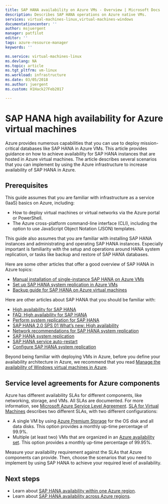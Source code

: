 ```yaml
---
title: SAP HANA availability on Azure VMs - Overview | Microsoft Docs
description: Describes SAP HANA operations on Azure native VMs.
services: virtual-machines-linux,virtual-machines-windows
documentationcenter: ''
author: msjuergent
manager: patfilot
editor: ''
tags: azure-resource-manager
keywords: ''

ms.service: virtual-machines-linux
ms.devlang: NA
ms.topic: article
ms.tgt_pltfrm: vm-linux
ms.workload: infrastructure
ms.date: 03/05/2018
ms.author: juergent
ms.custom: H1Hack27Feb2017

---
```


# SAP HANA high availability for Azure virtual machines

Azure provides numerous capabilities that you can use to deploy mission-critical databases like SAP HANA in Azure VMs. This article provides guidance on how to achieve availability for SAP HANA instances that are hosted in Azure virtual machines. The article describes several scenarios that you can implement by using the Azure infrastructure to increase availability of SAP HANA in Azure. 

## Prerequisites

This guide assumes that you are familiar with infrastructure as a service (IaaS) basics on Azure, including: 

- How to deploy virtual machines or virtual networks via the Azure portal or PowerShell.
- The Azure cross-platform command-line interface (CLI), including the option to use JavaScript Object Notation (JSON) templates.

This guide also assumes that you are familiar with installing SAP HANA instances and administrating and operating SAP HANA instances. Especially important is familiarity with the setup and operations around HANA system replication, or tasks like backup and restore of SAP HANA databases.

Here are some other articles that offer a good overview of SAP HANA in Azure topics:

- [Manual installation of single-instance SAP HANA on Azure VMs](https://docs.microsoft.com/azure/virtual-machines/workloads/sap/hana-get-started)
- [Set up SAP HANA system replication in Azure VMs](sap-hana-high-availability.md)
- [Backup guide for SAP HANA on Azure virtual machines](https://docs.microsoft.com/azure/virtual-machines/workloads/sap/sap-hana-backup-guide)

Here are other articles about SAP HANA that you should be familiar with:

- [High availability for SAP HANA](https://help.sap.com/viewer/6b94445c94ae495c83a19646e7c3fd56/2.0.02/en-US/6d252db7cdd044d19ad85b46e6c294a4.html)
- [FAQ: High availability for SAP HANA](https://archive.sap.com/documents/docs/DOC-66702)
- [Perform system replication for SAP HANA](https://archive.sap.com/documents/docs/DOC-47702)
- [SAP HANA 2.0 SPS 01 What’s new: High availability](https://blogs.sap.com/2017/05/15/sap-hana-2.0-sps-01-whats-new-high-availability-by-the-sap-hana-academy/)
- [Network recommendations for SAP HANA system replication](https://www.sap.com/documents/2016/06/18079a1c-767c-0010-82c7-eda71af511fa.html)
- [SAP HANA system replication](https://help.sap.com/viewer/6b94445c94ae495c83a19646e7c3fd56/2.0.01/en-US/b74e16a9e09541749a745f41246a065e.html)
- [SAP HANA service auto-restart](https://help.sap.com/viewer/6b94445c94ae495c83a19646e7c3fd56/2.0.01/en-US/cf10efba8bea4e81b1dc1907ecc652d3.html)
- [Configure SAP HANA system replication](https://help.sap.com/viewer/6b94445c94ae495c83a19646e7c3fd56/2.0.01/en-US/676844172c2442f0bf6c8b080db05ae7.html)

Beyond being familiar with deploying VMs in Azure, before you define your availability architecture in Azure, we recommend that you read [Manage the availability of Windows virtual machines in Azure](https://docs.microsoft.com/azure/virtual-machines/windows/manage-availability).

## Service level agreements for Azure components

Azure has different availability SLAs for different components, like networking, storage, and VMs. All SLAs are documented. For more information, see [Microsoft Azure Service Level Agreement](https://azure.microsoft.com/support/legal/sla/). [SLA for Virtual Machines](https://azure.microsoft.com/support/legal/sla/virtual-machines/v1_6/) describes two different SLAs, with two different configurations:

- A single VM by using [Azure Premium Storage](https://docs.microsoft.com/azure/virtual-machines/windows/premium-storage) for the OS disk and all data disks. This option provides a monthly up-time percentage of 99.9%.
- Multiple (at least two) VMs that are organized in an [Azure availability set](https://docs.microsoft.com/azure/virtual-machines/windows/tutorial-availability-sets). This option provides a monthly up-time percentage of 99.95%.

Measure your availability requirement against the SLAs that Azure components can provide. Then, choose the  scenarios that you need to implement by using SAP HANA to achieve your required level of availability.

## Next steps

- Learn about [SAP HANA availability within one Azure region](https://docs.microsoft.com/en-us/azure/virtual-machines/workloads/sap/sap-hana-availability-one-region).
- Learn about [SAP HANA availability across Azure regions](https://docs.microsoft.com/en-us/azure/virtual-machines/workloads/sap/sap-hana-availability-across-regions). 















  


